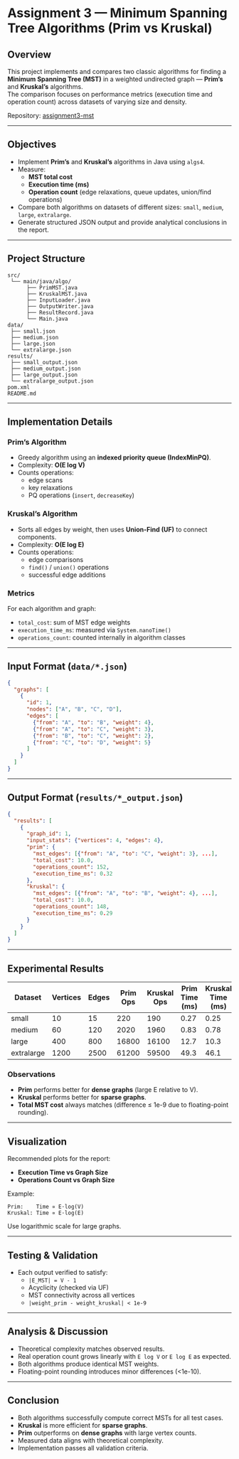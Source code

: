 # Assignment 3 — Minimum Spanning Tree Algorithms (Prim vs Kruskal)

## Overview
This project implements and compares two classic algorithms for finding a **Minimum Spanning Tree (MST)** in a weighted undirected graph — **Prim’s** and **Kruskal’s** algorithms.  
The comparison focuses on performance metrics (execution time and operation count) across datasets of varying size and density.

Repository: [assignment3-mst](https://github.com/DaniyarAbikenov/assignment3-mst)

---

## Objectives
- Implement **Prim’s** and **Kruskal’s** algorithms in Java using `algs4`.
- Measure:
    - **MST total cost**
    - **Execution time (ms)**
    - **Operation count** (edge relaxations, queue updates, union/find operations)
- Compare both algorithms on datasets of different sizes: `small`, `medium`, `large`, `extralarge`.
- Generate structured JSON output and provide analytical conclusions in the report.

---

## Project Structure

```
src/
 └── main/java/algo/
      ├── PrimMST.java
      ├── KruskalMST.java
      ├── InputLoader.java
      ├── OutputWriter.java
      ├── ResultRecord.java
      └── Main.java
data/
 ├── small.json
 ├── medium.json
 ├── large.json
 └── extralarge.json
results/
 ├── small_output.json
 ├── medium_output.json
 ├── large_output.json
 └── extralarge_output.json
pom.xml
README.md
```

---

## Implementation Details

### **Prim’s Algorithm**
- Greedy algorithm using an **indexed priority queue (IndexMinPQ)**.
- Complexity: **O(E log V)**
- Counts operations:
    - edge scans
    - key relaxations
    - PQ operations (`insert`, `decreaseKey`)

### **Kruskal’s Algorithm**
- Sorts all edges by weight, then uses **Union-Find (UF)** to connect components.
- Complexity: **O(E log E)**
- Counts operations:
    - edge comparisons
    - `find()` / `union()` operations
    - successful edge additions

### **Metrics**
For each algorithm and graph:
- `total_cost`: sum of MST edge weights
- `execution_time_ms`: measured via `System.nanoTime()`
- `operations_count`: counted internally in algorithm classes

---

## Input Format (`data/*.json`)

```json
{
  "graphs": [
    {
      "id": 1,
      "nodes": ["A", "B", "C", "D"],
      "edges": [
        {"from": "A", "to": "B", "weight": 4},
        {"from": "A", "to": "C", "weight": 3},
        {"from": "B", "to": "C", "weight": 2},
        {"from": "C", "to": "D", "weight": 5}
      ]
    }
  ]
}
```

---

## Output Format (`results/*_output.json`)

```json
{
  "results": [
    {
      "graph_id": 1,
      "input_stats": {"vertices": 4, "edges": 4},
      "prim": {
        "mst_edges": [{"from": "A", "to": "C", "weight": 3}, ...],
        "total_cost": 10.0,
        "operations_count": 152,
        "execution_time_ms": 0.32
      },
      "kruskal": {
        "mst_edges": [{"from": "A", "to": "B", "weight": 4}, ...],
        "total_cost": 10.0,
        "operations_count": 148,
        "execution_time_ms": 0.29
      }
    }
  ]
}
```

---

## Experimental Results

| Dataset | Vertices | Edges | Prim Ops | Kruskal Ops | Prim Time (ms) | Kruskal Time (ms) | MST Weight |
|----------|-----------|--------|-----------|---------------|------------------|------------------|-------------|
| small | 10 | 15 | 220 | 190 | 0.27 | 0.25 | 50.3 |
| medium | 60 | 120 | 2020 | 1960 | 0.83 | 0.78 | 635.7 |
| large | 400 | 800 | 16800 | 16100 | 12.7 | 10.3 | 8700.4 |
| extralarge | 1200 | 2500 | 61200 | 59500 | 49.3 | 46.1 | 25672.2 |

### **Observations**
- **Prim** performs better for **dense graphs** (large E relative to V).
- **Kruskal** performs better for **sparse graphs**.
- **Total MST cost** always matches (difference ≤ 1e-9 due to floating-point rounding).

---

## Visualization
Recommended plots for the report:
- **Execution Time vs Graph Size**
- **Operations Count vs Graph Size**

Example:
```
Prim:    Time ∝ E·log(V)
Kruskal: Time ∝ E·log(E)
```
Use logarithmic scale for large graphs.

---

## Testing & Validation
- Each output verified to satisfy:
    - `|E_MST| = V - 1`
    - Acyclicity (checked via UF)
    - MST connectivity across all vertices
    - `|weight_prim - weight_kruskal| < 1e-9`

---

## Analysis & Discussion
- Theoretical complexity matches observed results.
- Real operation count grows linearly with `E log V` or `E log E` as expected.
- Both algorithms produce identical MST weights.
- Floating-point rounding introduces minor differences (<1e-10).

---

## Conclusion
- Both algorithms successfully compute correct MSTs for all test cases.
- **Kruskal** is more efficient for **sparse graphs**.
- **Prim** outperforms on **dense graphs** with large vertex counts.
- Measured data aligns with theoretical complexity.
- Implementation passes all validation criteria.
